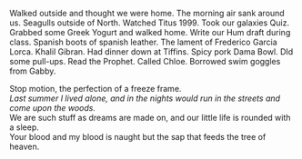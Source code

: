 Walked outside and thought we were home. The morning air sank around us. Seagulls outside of North. Watched Titus 1999\. Took our galaxies Quiz. Grabbed some Greek Yogurt and walked home. Write our Hum draft during class. Spanish boots of spanish leather. The lament of Frederico Garcia Lorca. Khalil Gibran. Had dinner down at Tiffins. Spicy pork Dama Bowl. DId some pull-ups. Read the Prophet. Called Chloe. Borrowed swim goggles from Gabby. 

Stop motion, the perfection of a freeze frame.   
*Last summer I lived alone, and in the nights would run in the streets and come upon the woods.*  
We are such stuff as dreams are made on, and our little life is rounded with a sleep.  
Your blood and my blood is naught but the sap that feeds the tree of heaven.
